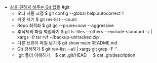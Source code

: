 - [삶을 편하게 해주는 Git 팁들](https://opensource.com/article/20/10/advanced-git-tips) #git 
	- 오타 자동 교정 $ git config --global help.autocorrect 1 
	- 커밋 세기 $ git rev-list --count
	- Repo 최적화 $ git gc --prune=now --aggressive
	- 추적제외 파일 백업하기 $ git ls-files --others --exclude-standard -z | xargs -0 tar rvf ~/backup-untracked.zip
	- 다른 브랜치 파일 보기 $ git show main:README.md
	- Git 검색하기 $ git rev-list --all | xargs git grep -F ‘’
	- .git 폴더 이해하기
	ㅤ$ cat .git/HEAD
ㅤ	 $ cat .git/description